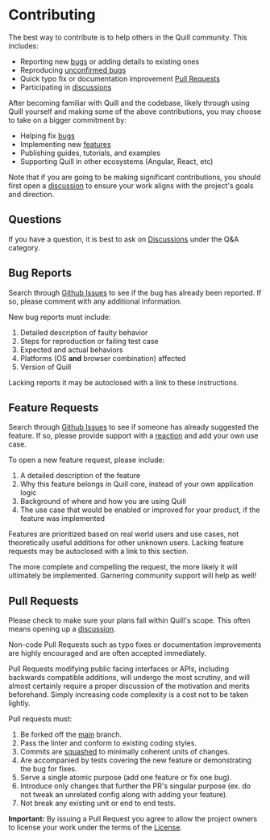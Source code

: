 # Contributing

The best way to contribute is to help others in the Quill community. This includes:

- Reporting new [bugs](https://github.com/slab/quill/labels/bug) or adding details to existing ones
- Reproducing [unconfirmed bugs](https://github.com/slab/quill/labels/needs%20reproduction)
- Quick typo fix or documentation improvement [Pull Requests](#pull-requests)
- Participating in [discussions](https://github.com/slab/quill/discussions)

After becoming familiar with Quill and the codebase, likely through using Quill yourself and making some of the above contributions, you may choose to take on a bigger commitment by:

- Helping fix [bugs](https://github.com/slab/quill/labels/bug)
- Implementing new [features](https://github.com/slab/quill/labels/feature)
- Publishing guides, tutorials, and examples
- Supporting Quill in other ecosystems (Angular, React, etc)

Note that if you are going to be making significant contributions, you should first open
a [discussion](https://github.com/slab/quill/discussions) to ensure your work aligns with the project's goals and direction.

## Questions

If you have a question, it is best to ask on [Discussions](https://github.com/slab/quill/discussions) under the Q&A category.

## Bug Reports

Search through [Github Issues](https://github.com/slab/quill/issues) to see if the bug has already been reported. If so, please comment with any additional information.

New bug reports must include:

1. Detailed description of faulty behavior
2. Steps for reproduction or failing test case
3. Expected and actual behaviors
4. Platforms (OS **and** browser combination) affected
5. Version of Quill

Lacking reports it may be autoclosed with a link to these instructions.

## Feature Requests

Search through [Github Issues](https://github.com/slab/quill/labels/feature) to see if someone has already suggested the feature. If so, please provide support with a [reaction](https://github.com/blog/2119-add-reactions-to-pull-requests-issues-and-comments) and add your own use case.

To open a new feature request, please include:

1. A detailed description of the feature
2. Why this feature belongs in Quill core, instead of your own application logic
3. Background of where and how you are using Quill
4. The use case that would be enabled or improved for your product, if the feature was implemented

Features are prioritized based on real world users and use cases, not theoretically useful additions for other unknown users. Lacking feature requests may be autoclosed with a link to this section.

The more complete and compelling the request, the more likely it will ultimately be implemented. Garnering community support will help as well!

## Pull Requests

Please check to make sure your plans fall within Quill's scope. This often means opening up a [discussion](https://github.com/slab/quill/labels/discussion).

Non-code Pull Requests such as typo fixes or documentation improvements are highly encouraged and are often accepted immediately.

Pull Requests modifying public facing interfaces or APIs, including backwards compatible additions, will undergo the most scrutiny, and will almost certainly require a proper discussion of the motivation and merits beforehand. Simply increasing code complexity is a cost not to be taken lightly.

Pull requests must:

1. Be forked off the [main](https://github.com/slab/quill/tree/main) branch.
2. Pass the linter and conform to existing coding styles.
3. Commits are [squashed](https://git-scm.com/book/en/v2/Git-Tools-Rewriting-History#Squashing-Commits) to minimally coherent units of changes.
4. Are accompanied by tests covering the new feature or demonstrating the bug for fixes.
5. Serve a single atomic purpose (add one feature or fix one bug).
6. Introduce only changes that further the PR's singular purpose (ex. do not tweak an unrelated config along with adding your feature).
7. Not break any existing unit or end to end tests.

**Important:** By issuing a Pull Request you agree to allow the project owners to license your work under the terms of the [License](https://github.com/slab/quill/blob/master/LICENSE).
